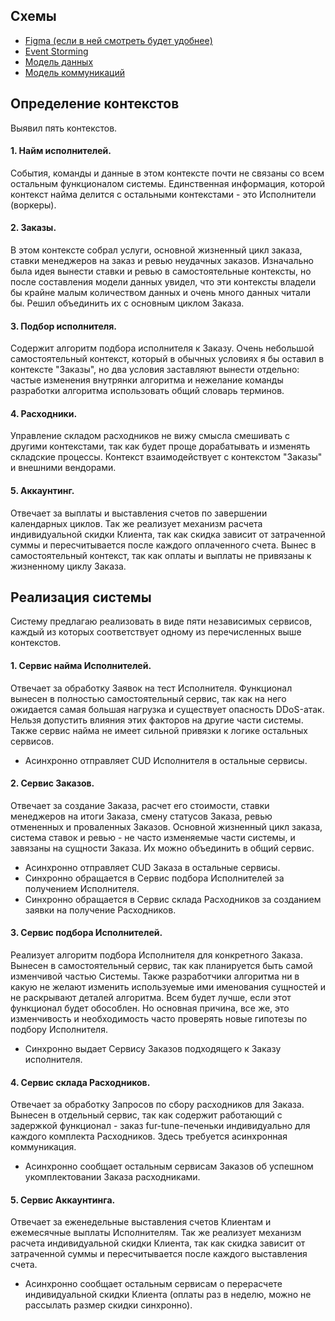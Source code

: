 ## Схемы
- [Figma (если в ней смотреть будет удобнее)](https://www.figma.com/file/zeFPJA93FAmoOh0V0rUFVp/MCF)
- [Event Storming](ES.png)
- [Модель данных](DataModel.png)
- [Модель коммуникаций](CommunicationModel.png)

## Определение контекстов
Выявил пять контекстов.
#### **1. Найм исполнителей.**
События, команды и данные в этом контексте почти не связаны со всем остальным функционалом системы. Единственная информация, которой контекст найма делится с остальными контекстами - это Исполнители (воркеры).
#### **2. Заказы.** 
В этом контексте собрал услуги, основной жизненный цикл заказа, ставки менеджеров на заказ и ревью неудачных заказов. Изначально была идея вынести ставки и ревью в самостоятельные контексты, но после составления модели данных увидел, что эти контексты владели бы крайне малым количеством данных и очень много данных читали бы. Решил объединить их с основным циклом Заказа.
#### **3. Подбор исполнителя.**
Содержит алгоритм подбора исполнителя к Заказу. Очень небольшой самостоятельный контекст, который в обычных условиях я бы оставил в контексте "Заказы", но два условия заставляют вынести отдельно: частые изменения внутрянки алгоритма и нежелание команды разработки алгоритма использовать общий словарь терминов.
#### **4. Расходники.** 
Управление складом расходников не вижу смысла смешивать с другими контекстами, так как будет проще дорабатывать и изменять складские процессы. Контекст взаимодействует с контекстом "Заказы" и внешними вендорами.
#### **5. Аккаунтинг.** 
Отвечает за выплаты и выставления счетов по завершении календарных циклов. Так же реализует механизм расчета индивидуальной скидки Клиента, так как скидка зависит от затраченной суммы и пересчитывается после каждого оплаченного счета. Вынес в самостоятельный контекст, так как оплаты и выплаты не привязаны к жизненному циклу Заказа.

## Реализация системы
Систему предлагаю реализовать в виде пяти независимых сервисов, каждый из которых соответствует одному из перечисленных выше контекстов.

#### **1. Сервис найма Исполнителей.** 
Отвечает за обработку Заявок на тест Исполнителя. Функционал вынесен в полностью самостоятельный сервис, так как на него ожидается самая большая нагрузка и существует опасность DDoS-атак. Нельзя допустить влияния этих факторов на другие части системы. Также сервис найма не имеет сильной привязки к логике остальных сервисов.
- Асинхронно отправляет CUD Исполнителя в остальные сервисы.

#### **2. Сервис Заказов.** 
Отвечает за создание Заказа, расчет его стоимости, ставки менеджеров на итоги Заказа, смену статусов Заказа, ревью отмененных и проваленных Заказов. Основной жизненный цикл заказа, система ставок и ревью - не часто изменяемые части системы, и завязаны на сущности Заказа. Их можно объединить в общий сервис.
- Асинхронно отправляет CUD Заказа в остальные сервисы.
- Синхронно обращается в Сервис подбора Исполнителей за получением Исполнителя.
- Синхронно обращается в Сервис склада Расходников за созданием заявки на получение Расходников.

#### **3. Сервис подбора Исполнителей.** 
Реализует алгоритм подбора Исполнителя для конкретного Заказа. Вынесен в самостоятельный сервис, так как планируется быть самой изменчивой частью Системы. Также разработчики алгоритма ни в какую не желают изменить используемые ими именования сущностей и не раскрывают деталей алгоритма. Всем будет лучше, если этот функционал будет обособлен. Но основная причина, все же, это изменчивость и необходимость часто проверять новые гипотезы по подбору Исполнителя.
- Синхронно выдает Сервису Заказов подходящего к Заказу исполнителя.

#### **4. Сервис склада Расходников.** 
Отвечает за обработку Запросов по сбору расходников для Заказа. Вынесен в отдельный сервис, так как содержит работающий с задержкой функционал - заказ fur-tune-печеньки индивидуально для каждого комплекта Расходников. Здесь требуется асинхронная коммуникация.
- Асинхронно сообщает остальным сервисам Заказов об успешном укомплектовании Заказа расходниками.

#### **5. Сервис Аккаунтинга.** 
Отвечает за еженедельные выставления счетов Клиентам и ежемесячные выплаты Исполнителям. Так же реализует механизм расчета индивидуальной скидки Клиента, так как скидка зависит от затраченной суммы и пересчитывается после каждого выставления счета.
- Асинхронно сообщает остальным сервисам о перерасчете индивидуальной скидки Клиента (оплаты раз в неделю, можно не рассылать размер скидки синхронно).
